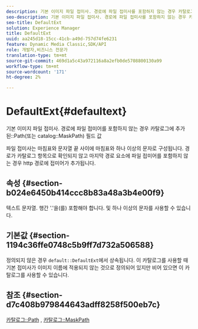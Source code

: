 ```yaml
---
description: 기본 이미지 파일 접미사. 경로에 파일 접미사를 포함하지 않는 경우 카탈로그 경로(또는 카탈로그 MaskPath) 필드 값에 추가됩니다.
seo-description: 기본 이미지 파일 접미사. 경로에 파일 접미사를 포함하지 않는 경우 카탈로그 경로(또는 카탈로그 MaskPath) 필드 값에 추가됩니다.
seo-title: DefaultExt
solution: Experience Manager
title: DefaultExt
uuid: aa245d18-15cc-41cb-a49d-757d74fe6231
feature: Dynamic Media Classic,SDK/API
role: 개발자,비즈니스 전문가
translation-type: tm+mt
source-git-commit: 469d1a5c43a972116a8a2efb0de5708800130a99
workflow-type: tm+mt
source-wordcount: '171'
ht-degree: 2%

---
```



# DefaultExt{#defaultext}

기본 이미지 파일 접미사. 경로에 파일 접미어를 포함하지 않는 경우 카탈로그에 추가된::Path(또는 catalog::MaskPath) 필드 값

파일 접미사는 마침표와 문자열 끝 사이에 마침표와 하나 이상의 문자로 구성됩니다. 경로가 카탈로그 항목으로 확인되지 않고 마지막 경로 요소에 파일 접미어를 포함하지 않는 경우 http 경로에 접미어가 추가됩니다.

## 속성 {#section-b024e6450b414ccc8b83a48a3b4e00f9}

텍스트 문자열. 행간 &#39;.&#39;을(를) 포함해야 합니다. 및 하나 이상의 문자를 사용할 수 있습니다.

## 기본값 {#section-1194c36ffe0748c5b9ff7d732a506588}

정의되지 않은 경우 `default::DefaultExt`에서 상속됩니다. 이 카탈로그를 사용할 때 기본 접미사가 이미지 이름에 적용되지 않는 것으로 정의되어 있지만 비어 있으면 이 카탈로그를 사용할 수 있습니다.

## 참조 {#section-d7c408b979844643adff8258f500eb7c}

[카탈로그::Path](/help/aem-is-ir-api/is-api/image-catalog/image-serving-api-ref/c-image-catalog-reference/c-image-svg-data-reference/c-image-data-reference/r-path-cat.md) ,  [카탈로그::MaskPath](/help/aem-is-ir-api/is-api/image-catalog/image-serving-api-ref/c-image-catalog-reference/c-image-svg-data-reference/c-image-data-reference/r-maskpath-cat.md)
